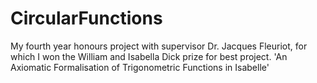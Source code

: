 # CircularFunctions
My fourth year honours project with supervisor Dr. Jacques Fleuriot, for which I won the William and Isabella Dick prize for best project. 'An Axiomatic Formalisation of Trigonometric Functions in Isabelle'
